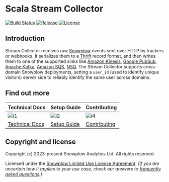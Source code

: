 # Scala Stream Collector
[![Build Status][build-image]][build-wf]
[![Release][release-image]][releases]
[![License][license-image]][license]


## Introduction

Stream Collector receives raw [Snowplow][snowplow] events sent over HTTP by trackers or webhooks. It serializes them to a [Thrift][thrift] record format, and then writes them to one of the supported sinks like [Amazon Kinesis][kinesis], [Google PubSub][pubsub], [Apache Kafka][kafka], [Amazon SQS][sqs], [NSQ][nsq].
The Stream Collector supports cross-domain Snowplow deployments, setting a `user_id` (used to identify unique visitors) server side to reliably identify the same user across domains.

## Find out more

| Technical Docs             | Setup Guide          | Contributing                 |
|----------------------------|----------------------|------------------------------|
| ![i1][techdocs-image]      | ![i2][setup-image]   | ![i4][contributing-image]    |
| [Technical Docs][techdocs] | [Setup Guide][setup] | [Contributing][contributing] |

## Copyright and license

Copyright (c) 2023-present Snowplow Analytics Ltd. All rights reserved.

Licensed under the [Snowplow Limited Use License Agreement][license]. _(If you are uncertain how it applies to your use case, check our answers to [frequently asked questions][faq].)_

[snowplow]: https://snowplow.io/

[thrift]: http://thrift.apache.org
[kinesis]: http://aws.amazon.com/kinesis
[pubsub]: https://cloud.google.com/pubsub/
[kafka]: http://kafka.apache.org
[sqs]: https://aws.amazon.com/sqs/
[nsq]: http://nsq.io/

[techdocs-image]: https://d3i6fms1cm1j0i.cloudfront.net/github/images/techdocs.png
[setup-image]: https://d3i6fms1cm1j0i.cloudfront.net/github/images/setup.png
[contributing-image]: https://d3i6fms1cm1j0i.cloudfront.net/github/images/contributing.png

[techdocs]: https://docs.snowplow.io/docs/pipeline-components-and-applications/stream-collector/
[setup]: https://docs.snowplow.io/docs/getting-started-on-community-edition/
[contributing]: https://docs.snowplow.io/docs/contributing/

[build-image]: https://github.com/snowplow/stream-collector/workflows/build/badge.svg
[build-wf]: https://github.com/snowplow/stream-collector/actions?query=workflow%3Abuild

[release-image]: https://img.shields.io/github/v/release/snowplow/stream-collector?sort=semver&style=flat
[releases]: https://github.com/snowplow/stream-collector

[license]: https://docs.snowplow.io/limited-use-license-1.0
[license-image]: https://img.shields.io/badge/license-Snowplow--Limited-Use-blue.svg?style=flat

[faq]: https://docs.snowplow.io/docs/contributing/limited-use-license-faq/
